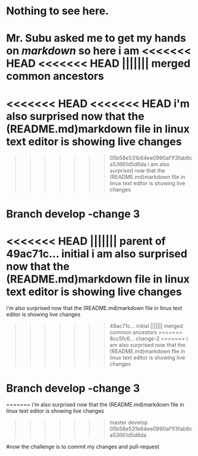 # Nothing to see here.

**Mr. Subu** asked me to get my hands on *markdown* so here i am
<<<<<<< HEAD
<<<<<<< HEAD
||||||| merged common ancestors
=======
<<<<<<< HEAD
<<<<<<< HEAD
i'm also surprised now that the (README.md)markdown file in linux text editor is showing live changes
=======
>>>>>>> 05b58e531b64ee0990af1f3fab6ca53661d5d6da
i am also surprised now that the (README.md)markdown file in linux text editor is showing live changes
# Branch develop -change 3

<<<<<<< HEAD
||||||| parent of 49ac71c... initial
i am also surprised now that the (README.md)markdown file in linux text editor is showing live changes
=======
i'm also surprised now that the (README.md)markdown file in linux text editor is showing live changes
>>>>>>> 49ac71c... initial
||||||| merged common ancestors
=======
>>>>>>> 8cc5fc6... change-2
=======
i am also surprised now that the (README.md)markdown file in linux text editor is showing live changes
# Branch develop -change 3

=======
i'm also surprised now that the (README.md)markdown file in linux text editor is showing live changes
>>>>>>> master
>>>>>>> develop
>>>>>>> 05b58e531b64ee0990af1f3fab6ca53661d5d6da

#now the challenge is to commit my changes and pull-request

